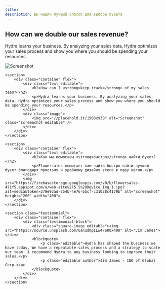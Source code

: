 ```yaml
---
title:
description: Вы нашли лучший способ для выбора букета
---
```


<div class="content">
	<section>
		<div class="container flex">
			<div class="text editable">
				<h2>How can we <strong>double</strong> our sales revenue?</h2>
				<p>Hydra learns your business. By analyzing your sales data, Hydra optimizes your sales process and show you where you should be spending your resources. </p>
			</div>
			<div class="image">
				<img src="//placehold.it/1500x938" alt="Screenshot" class="screenshot editable" />
			</div>
		</div>
	</section>

	<section>
		<div class="container flex">
			<div class="text editable">
				<h2>How can I <strong>keep track</strong> of my sales team?</h2>
				<p>Hydra learns your business. By analyzing your sales data, Hydra optimizes your sales process and show you where you should be spending your resources.</p>
			</div>
			<div class="image">
				<img src="//placehold.it/1500x938" alt="Screenshot" class="screenshot editable" />
			</div>
		</div>
	</section>

	<section>
		<div class="container flex">
			<div class="text editable">
				<h2>Как мы помогаем <strong>быстро</strong> найти букет?</h2>
				<p>Flowersales помогает вам найти быстро найти лучший букет благодаря простому и удобному дизайну всего в пару шагов.</p>
			</div>
			<img src="https://firebasestorage.googleapis.com/v0/b/flowersales-471f5.appspot.com/o/web-site%2F5.5%20Device_Img_1.jpg?alt=media&token=370e93ad-254b-4e76-bbcf-c31028c4179b" alt="Screenshot" height="200" width="400">
		</div>
	</section>

	<section class="testimonial">
		<div class="container flex">
			<div class="testimonial-block">
				<div class="square-image editable"><img src="https://source.unsplash.com/6anudmpILw4/600x400" alt="Jim James"></div>
				<blockquote>
					<p class="editable">Hydra has shaped the business we have today. We have a repeatable sales process and a strategy to scale our team. I recommend Hydra to any business looking to improve their sales.</p>
					<p class="editable author">Jim James - CEO of Global Corp.</p>
				</blockquote>
			</div>
		</div>
	</section>

